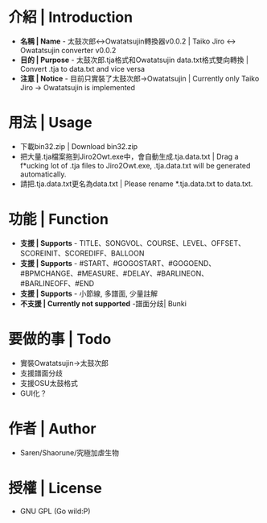# 介紹 | Introduction

* **名稱 | Name** - 太鼓次郎<->Owatatsujin轉換器v0.0.2 | Taiko Jiro <-> Owatatsujin converter v0.0.2
* **目的 | Purpose** - 太鼓次郎.tja格式和Owatatsujin data.txt格式雙向轉換 | Convert .tja to data.txt and vice versa
* **注意 | Notice** - 目前只實裝了太鼓次郎->Owatatsujin | Currently only Taiko Jiro -> Owatatsujin is implemented

# 用法 | Usage
* 下載bin32.zip | Download bin32.zip
* 把大量.tja檔案拖到Jiro2Owt.exe中，會自動生成.tja.data.txt | Drag a f*ucking lot of .tja files to Jiro2Owt.exe, .tja.data.txt will be generated automatically.
* 請把.tja.data.txt更名為data.txt | Please rename *.tja.data.txt to data.txt.

# 功能 | Function
* **支援 | Supports** - TITLE、SONGVOL、COURSE、LEVEL、OFFSET、SCOREINIT、SCOREDIFF、BALLOON
* **支援 | Supports** - #START、#GOGOSTART、#GOGOEND、#BPMCHANGE、#MEASURE、#DELAY、#BARLINEON、#BARLINEOFF、#END
* **支援 | Supports** - 小節線, 多譜面, 少量註解
* **不支援 | Currently not supported** -譜面分歧| Bunki

# 要做的事 | Todo
* 實裝Owatatsujin->太鼓次郎
* 支援譜面分歧
* 支援OSU太鼓格式
* GUI化？

# 作者 | Author
* Saren/Shaorune/究極加虐生物

# 授權 | License
* GNU GPL (Go wild:P)
